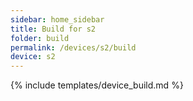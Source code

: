 ```yaml
---
sidebar: home_sidebar
title: Build for s2
folder: build
permalink: /devices/s2/build
device: s2
---
```

{% include templates/device_build.md %}

